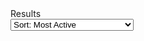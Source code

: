 <div class="page-center">
    <div id="row-results">Results</div>
    <div class="select-container">
        <select id="sort_box" class="select-custom" onchange="on_sort_change();">
            <option value="0">Sort: Most Active</option>
            <option value="1">Sort: Least Active</option>
            <option value="2">Sort: Recently Updated</option>
            <option value="3">Sort: Least Recently Updated</option>
        </select>
    </div>
</div>
<div id=" gist0" class="row-gist-item">
    <div class="row-gist-header"></div>
</div>
<div id="gist1" class="row-gist-item">
    <div class="row-gist-header"></div>
</div>
<div id="gist2" class="row-gist-item">
    <div class="row-gist-header"></div>
</div>
<div id="gist3" class="row-gist-item">
    <div class="row-gist-header"> </div>
</div>
<div id="gist4" class="row-gist-item">
    <div class="row-gist-header"></div>
</div>
<div id="gist5" class="row-gist-item">
    <div class="row-gist-header"></div>
</div>
<div id="gist6" class="row-gist-item">
    <div class="row-gist-header"></div>
</div>
<div id="gist7" class="row-gist-item">
    <div class="row-gist-header"></div>
</div>
<div id="gist8" class="row-gist-item">
    <div class="row-gist-header"></div>
</div>
<div id="gist9" class="row-gist-item">
    <div class="row-gist-header"></div>
</div>
<div class="page-center">
    <div class="pagination" id="page_bar">
    </div>
</div>